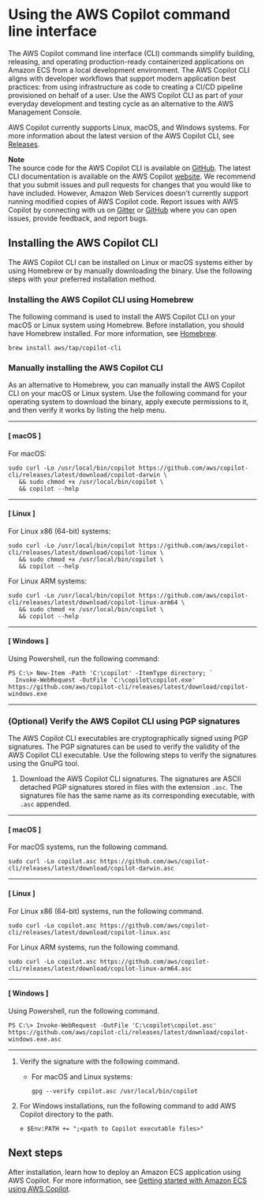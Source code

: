 # Using the AWS Copilot command line interface<a name="AWS_Copilot"></a>

The AWS Copilot command line interface \(CLI\) commands simplify building, releasing, and operating production\-ready containerized applications on Amazon ECS from a local development environment\. The AWS Copilot CLI aligns with developer workflows that support modern application best practices: from using infrastructure as code to creating a CI/CD pipeline provisioned on behalf of a user\. Use the AWS Copilot CLI as part of your everyday development and testing cycle as an alternative to the AWS Management Console\.

AWS Copilot currently supports Linux, macOS, and Windows systems\. For more information about the latest version of the AWS Copilot CLI, see [Releases](https://github.com/aws/copilot-cli/releases)\.

**Note**  
The source code for the AWS Copilot CLI is available on [GitHub](https://github.com/aws/copilot-cli)\. The latest CLI documentation is available on the AWS Copilot [website](https://aws.github.io/copilot-cli/)\. We recommend that you submit issues and pull requests for changes that you would like to have included\. However, Amazon Web Services doesn't currently support running modified copies of AWS Copilot code\. Report issues with AWS Copilot by connecting with us on [Gitter](https://gitter.im/aws/copilot-cli) or [GitHub](https://github.com/aws/copilot-cli) where you can open issues, provide feedback, and report bugs\.

## Installing the AWS Copilot CLI<a name="copilot-install"></a>

The AWS Copilot CLI can be installed on Linux or macOS systems either by using Homebrew or by manually downloading the binary\. Use the following steps with your preferred installation method\.

### Installing the AWS Copilot CLI using Homebrew<a name="copilot-install-homebrew"></a>

The following command is used to install the AWS Copilot CLI on your macOS or Linux system using Homebrew\. Before installation, you should have Homebrew installed\. For more information, see [Homebrew](https://brew.sh/)\.

```
brew install aws/tap/copilot-cli
```

### Manually installing the AWS Copilot CLI<a name="copilot-install-manual"></a>

As an alternative to Homebrew, you can manually install the AWS Copilot CLI on your macOS or Linux system\. Use the following command for your operating system to download the binary, apply execute permissions to it, and then verify it works by listing the help menu\.

------
#### [ macOS ]

For macOS:

```
sudo curl -Lo /usr/local/bin/copilot https://github.com/aws/copilot-cli/releases/latest/download/copilot-darwin \
   && sudo chmod +x /usr/local/bin/copilot \
   && copilot --help
```

------
#### [ Linux ]

For Linux x86 \(64\-bit\) systems:

```
sudo curl -Lo /usr/local/bin/copilot https://github.com/aws/copilot-cli/releases/latest/download/copilot-linux \
   && sudo chmod +x /usr/local/bin/copilot \
   && copilot --help
```

For Linux ARM systems:

```
sudo curl -Lo /usr/local/bin/copilot https://github.com/aws/copilot-cli/releases/latest/download/copilot-linux-arm64 \
   && sudo chmod +x /usr/local/bin/copilot \
   && copilot --help
```

------
#### [ Windows ]

Using Powershell, run the following command:

```
PS C:\> New-Item -Path 'C:\copilot' -ItemType directory; `
  Invoke-WebRequest -OutFile 'C:\copilot\copilot.exe' https://github.com/aws/copilot-cli/releases/latest/download/copilot-windows.exe
```

------

### \(Optional\) Verify the AWS Copilot CLI using PGP signatures<a name="ECS_Copilot_validate"></a>

The AWS Copilot CLI executables are cryptographically signed using PGP signatures\. The PGP signatures can be used to verify the validity of the AWS Copilot CLI executable\. Use the following steps to verify the signatures using the GnuPG tool\.

1. Download the AWS Copilot CLI signatures\. The signatures are ASCII detached PGP signatures stored in files with the extension `.asc`\. The signatures file has the same name as its corresponding executable, with `.asc` appended\.

------
#### [ macOS ]

   For macOS systems, run the following command\.

   ```
   sudo curl -Lo copilot.asc https://github.com/aws/copilot-cli/releases/latest/download/copilot-darwin.asc
   ```

------
#### [ Linux ]

   For Linux x86 \(64\-bit\) systems, run the following command\.

   ```
   sudo curl -Lo copilot.asc https://github.com/aws/copilot-cli/releases/latest/download/copilot-linux.asc
   ```

   For Linux ARM systems, run the following command\.

   ```
   sudo curl -Lo copilot.asc https://github.com/aws/copilot-cli/releases/latest/download/copilot-linux-arm64.asc
   ```

------
#### [ Windows ]

   Using Powershell, run the following command\.

   ```
   PS C:\> Invoke-WebRequest -OutFile 'C:\copilot\copilot.asc' https://github.com/aws/copilot-cli/releases/latest/download/copilot-windows.exe.asc
   ```

------

1. Verify the signature with the following command\.
   + For macOS and Linux systems:

     ```
     gpg --verify copilot.asc /usr/local/bin/copilot
     ```

1. For Windows installations, run the following command to add AWS Copilot directory to the path\.

   ```
   e $Env:PATH += ";<path to Copilot executable files>"
   ```

## Next steps<a name="copilot-nextsteps"></a>

After installation, learn how to deploy an Amazon ECS application using AWS Copilot\. For more information, see [Getting started with Amazon ECS using AWS Copilot](getting-started-aws-copilot-cli.md)\.